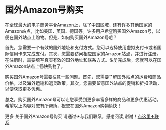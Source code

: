 # 国外Amazon号购买

在全球最大的电子商务平台Amazon上，除了中国区域，还有许多其他国家的Amazon站点，比如美国、英国、德国等。许多用户希望购买国外Amazon号，以便在国外站点上购物。但是，如何购买国外Amazon号呢？

首先，您需要一个有效的国外地址和支付方式。您可以选择使用虚拟支付卡或者国际信用卡来完成支付。其次，您需要访问相应国家的Amazon站点，并进行注册。在注册时，需要填写真实有效的国外地址和联系方式。注册完成后，您就可以在国外Amazon站点上畅快购物了。

购买国外Amazon号需要注意一些问题。首先，您需要了解国外站点的运费和商品价格，以及海外运输和退货政策。其次，您需要留意国外站点的促销和折扣活动，以便获取更多优惠。

总之，购买国外Amazon号可以让您享受到更多丰富多样的商品和更多优惠活动。希望以上内容对您有所帮助，祝您在国外Amazon购物愉快！

更多 关于国外Amazon号购买 请通过✈与我们联系，感谢阅读,谢谢！[点这里✈联系](https://ww.k02.cc)